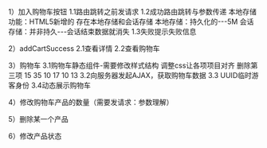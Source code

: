 1）加入购物车按钮
1.1路由跳转之前发请求
1.2成功路由跳转与参数传递
本地存储功能：HTML5新增的
存在本地存储和会话存储
本地存储：持久化的---5M
会话存储：并非持久---会话结束数据就消失
1.3失败提示失败信息


2）addCartSuccess
2.1查看详情
2.2查看购物车

3）购物车
3.1购物车静态组件-需要修改样式结构
调整css让各项项目对齐 删除第三项  15 35 10 17 10  13
3.2向服务器发起AJAX，获取购物车数据
3.3 UUID临时游客身份
3.4动态展示购物车

4）修改购物车产品的数量（需要发请求：参数理解）

5）删除某一个产品

6）修改产品状态